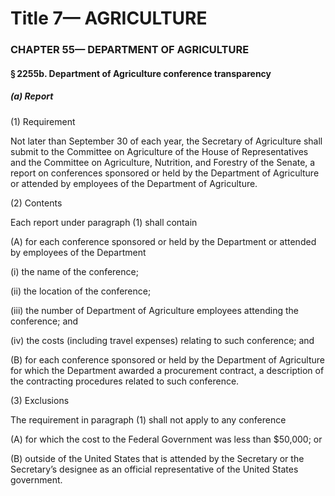 
# Title 7— AGRICULTURE
### CHAPTER 55— DEPARTMENT OF AGRICULTURE
#### § 2255b. Department of Agriculture conference transparency
##### (a) Report

(1) Requirement

Not later than September 30 of each year, the Secretary of Agriculture shall submit to the Committee on Agriculture of the House of Representatives and the Committee on Agriculture, Nutrition, and Forestry of the Senate, a report on conferences sponsored or held by the Department of Agriculture or attended by employees of the Department of Agriculture.

(2) Contents

Each report under paragraph (1) shall contain

(A) for each conference sponsored or held by the Department or attended by employees of the Department

(i) the name of the conference;

(ii) the location of the conference;

(iii) the number of Department of Agriculture employees attending the conference; and

(iv) the costs (including travel expenses) relating to such conference; and

(B) for each conference sponsored or held by the Department of Agriculture for which the Department awarded a procurement contract, a description of the contracting procedures related to such conference.

(3) Exclusions

The requirement in paragraph (1) shall not apply to any conference

(A) for which the cost to the Federal Government was less than $50,000; or

(B) outside of the United States that is attended by the Secretary or the Secretary’s designee as an official representative of the United States government.
